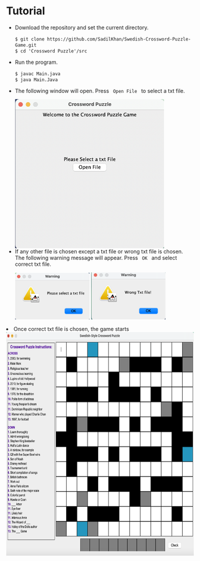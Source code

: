 # Tutorial
<ul>
  <li> Download the repository and set the current directory.</li>

``` 
$ git clone https://github.com/SadilKhan/Swedish-Crossword-Puzzle-Game.git
$ cd 'Crossword Puzzle'/src
```
  <li> Run the program. </li>
  
```
$ javac Main.java
$ java Main.Java 
```
  <li> <p> The following window will open. Press <code> Open File </code> to select a txt file.</p>
<a href="url"><img src="https://github.com/SadilKhan/Swedish-Crossword-Puzzle-Game/blob/main/Images/File%20Opener%20Window.png" align="center" height="400" width="400" ></a> </li>

<li>If any other file is chosen except a txt file or wrong txt file is chosen. The following warning message will appear. Press <code> OK </code> and select correct
  txt file.
<p float="center">
  <img src="https://github.com/SadilKhan/Swedish-Crossword-Puzzle-Game/blob/main/Images/Warning%20Message%201.png" width="200" />
  <img src="https://github.com/SadilKhan/Swedish-Crossword-Puzzle-Game/blob/main/Images/Warning%20Message%202.png" width="200" /> 
  </p></li>
</ul>

<li> Once correct txt file is chosen, the game starts </li>
<a href="url"><img src="https://github.com/SadilKhan/Swedish-Crossword-Puzzle-Game/blob/main/Images/gameUI.png" align="center" height="600" width="750" ></a> </li>

